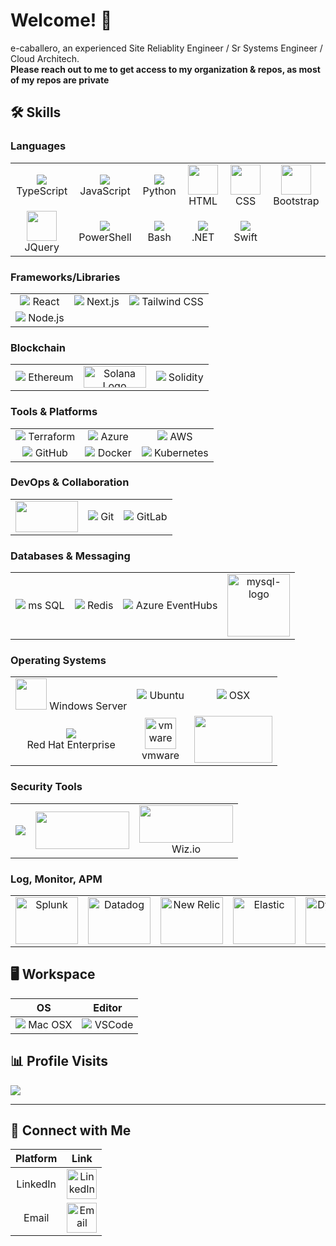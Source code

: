 # Welcome! 👋

e-caballero, an experienced Site Reliablity Engineer / Sr Systems Engineer / Cloud Architech.
<br/>
**Please reach out to me to get access to my organization & repos, as most of my repos are private**

## 🛠 Skills

### Languages

|  |  |  |  |  |  |
|:---------:|:---------:|:---------:|:---------:|:---------:|:---------:|
| <img src="https://img.icons8.com/color/48/000000/typescript.png"/> TypeScript | <img src="https://img.icons8.com/color/48/000000/javascript.png"/> JavaScript | <img src="https://img.icons8.com/color/48/000000/python.png"/> Python | <img src="https://skillicons.dev/icons?i=html" width="48"/>  HTML | <img src="https://skillicons.dev/icons?i=css" width="48"/>  CSS | <img src="https://skillicons.dev/icons?i=bootstrap" width="48"/>  Bootstrap |
| <img src="https://skillicons.dev/icons?i=jquery" width="48"/> JQuery | <img src="https://img.icons8.com/color/48/000000/powershell.png"/> PowerShell | <img src="https://img.icons8.com/color/48/000000/bash.png"/> Bash | <img src="https://skillicons.dev/icons?i=dotnet"/> .NET | <img src="https://img.icons8.com/color/48/000000/swift.png"/> Swift | |





### Frameworks/Libraries
|  |  |  |
|:---------:|:---------:|:---------:|
| <img src="https://img.icons8.com/color/48/000000/react-native.png"/> React | <img src="https://img.icons8.com/color/48/000000/nextjs.png"/> Next.js | <img src="https://img.icons8.com/color/48/000000/tailwindcss.png"/> Tailwind CSS |
| <img src="https://img.icons8.com/color/48/000000/nodejs.png"/> Node.js | | |

### Blockchain
|  |  |  |
|:---------:|:---------:|:---------:|
| <img src="https://img.icons8.com/color/48/000000/ethereum.png"/> Ethereum | <img src="https://solana.com/_next/image?url=%2F_next%2Fstatic%2Fmedia%2Flogotype.e4df684f.svg&w=384&q=75" width="100" height="35" alt="Solana Logo" /> | <img src="https://img.icons8.com/color/48/000000/solidity.png"/> Solidity |

### Tools & Platforms
|  |  |  |
|:---------:|:---------:|:---------:|
| <img src="https://img.icons8.com/color/48/000000/terraform.png"/> Terraform | <img src="https://img.icons8.com/color/48/000000/azure-1.png"/> Azure | <img src="https://img.icons8.com/color/48/000000/amazon-web-services.png"/> AWS |
| <img src="https://img.icons8.com/color/48/000000/github.png"/> GitHub | <img src="https://img.icons8.com/color/48/000000/docker.png"/> Docker | <img src="https://img.icons8.com/color/48/000000/kubernetes.png"/> Kubernetes |

### DevOps & Collaboration
|  |  |  |
|:---------:|:---------:|:---------:|
| <img src="https://zeevector.com/wp-content/uploads/Microsoft-Azure-DevOps-logo.png" width="100" height="50"/> | <img src="https://img.icons8.com/color/48/000000/git.png"/> Git | <img src="https://img.icons8.com/color/48/000000/gitlab.png"/> GitLab | 

### Databases & Messaging
|  |  |  |  |
|:---------:|:---------:|:---------:|:---------:|
| <img src="https://img.icons8.com/color/48/000000/microsoft-sql-server.png"/> ms SQL | <img src="https://img.icons8.com/color/48/000000/redis.png"/> Redis | <img src="https://img.icons8.com/color/48/000000/azure-1.png"/> Azure EventHubs | <img width="100" height="100" src="https://img.icons8.com/color/100/000000/mysql-logo.png" alt="mysql-logo"/>

### Operating Systems
|  |  |  |
|:---------:|:---------:|:---------:|
| <img src="https://codeninja.eu/wp-content/uploads/2013/10/windows-server_icon-100-400x400.png" width="50" height="50"/> Windows Server | <img src="https://img.icons8.com/color/48/000000/ubuntu--v1.png"/> Ubuntu | <img src="https://img.icons8.com/fluent/48/000000/mac-os.png"/> OSX |
| <img src="https://img.icons8.com/color/48/000000/red-hat.png"/> <br> Red Hat Enterprise | <img width="50" height="50" src="https://img.icons8.com/color/ios/50/000000/vmware.png" alt="vmware"/> <br> vmware | <img src="https://cdn.windowsreport.com/wp-content/uploads/2019/11/hyperv.jpg" width="125" height="75"/> |

### Security Tools
|  |  |  |
|:---------:|:---------:|:---------:|
| <img src="https://snyk.io/_next/image/?url=https%3A%2F%2Fres.cloudinary.com%2Fsnyk%2Fimage%2Fupload%2Fv1537282843%2Fpress-kit%2Ftitle-card-monochrome.png&w=125&q=100"/> | <img src="https://encrypted-tbn0.gstatic.com/images?q=tbn:ANd9GcQx5hZs0dwDPtkBs_UyiNtrnpSX2IN7xm3x-kvg7RPH94ROupZSx4CZd9uVXfzJ__dpqQ&usqp=CAU" width="150" height="60" />  | <img src="https://www.wiz.io/_next/static/media/social_share_image.537ea7b6.jpg" width="150" height="60"/> <br> Wiz.io |

### Log, Monitor, APM
|  |  |  |  |  |  |
|:---------:|:---------:|:---------:|:---------:|:---------:|:---------:|
| <img src="https://th.bing.com/th/id/OIP.fsA36h6B8eE1rKlew4nOfQAAAA?pid=ImgDet&rs=1" width="100" height="75" alt="Splunk"/> | <img src="https://th.bing.com/th/id/R.74c475cca5e077d6c90132ed732dd7e0?rik=bDUW9WcYLCwOyA&pid=ImgRaw&r=0" width="100" height="75" alt="Datadog"/> | <img src="https://cdn.freebiesupply.com/logos/large/2x/new-relic-logo-png-transparent.png" width="100" height="75" alt="New Relic"/> | <img src="https://th.bing.com/th/id/OIP.hO5G40fO4FYaa5dPYQb6aQHaHy?pid=ImgDet&rs=1" width="100" height="75" alt="Elastic"/> | <img src="https://th.bing.com/th/id/OIP.t3oeAmdK5MNw6cjiz73lTgHaHa?pid=ImgDet&rs=1" width="100" height="75" alt="Dynatrace"/> | <img src="https://repo1.dso.mil/uploads/-/system/project/avatar/12198/Screenshot_2022-02-03_131138.jpg" width="100" height="75" alt="Prometheus Grafana"/>



## 🖥 Workspace

| OS | Editor |
|:--:|:------:|
| <img src="https://img.icons8.com/fluent/48/000000/mac-os.png"/> Mac OSX | <img src="https://img.icons8.com/fluent/48/000000/visual-studio-code-2019.png"/> VSCode |

## 📊 Profile Visits

![](https://komarev.com/ghpvc/?username=e-caballero&style=for-the-badge&base=1500)

---

## 🤝 Connect with Me

| Platform | Link |
|:--------:|:----:|
| LinkedIn | <a href="https://www.linkedin.com/in/caballero-erik/" target="_blank"><img src="https://img.icons8.com/color/48/000000/linkedin.png" alt="LinkedIn" width="48" height="48"/></a> |
| Email    | <a href="mailto:caballero@icloudnetwork.net" target="_blank"><img src="https://img.icons8.com/color/48/000000/email.png" alt="Email" width="48" height="48"/></a> |








